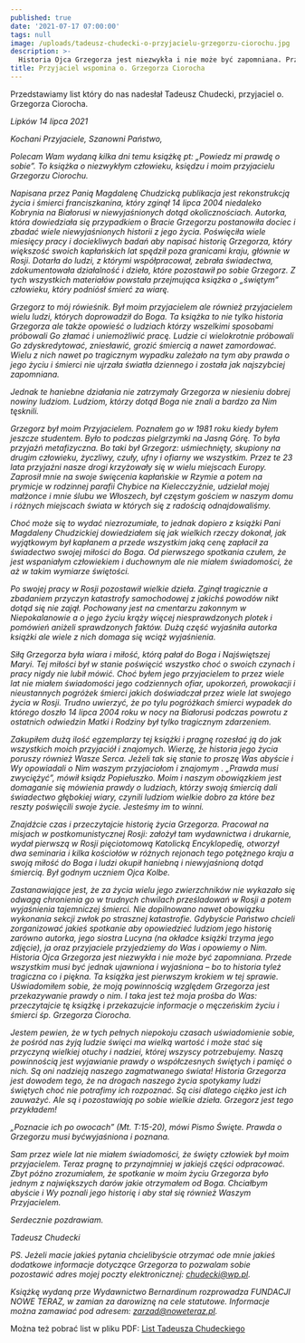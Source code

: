 ```yaml
---
published: true
date: '2021-07-17 07:00:00'
tags: null
image: /uploads/tadeusz-chudecki-o-przyjacielu-grzegorzu-ciorochu.jpg
description: >-
  Historia Ojca Grzegorza jest niezwykła i nie może być zapomniana. Przede wszystkim musi być jednak ujawniona i wyjaśniona – bo to historia tyleż tragiczna co i piękna.
title: Przyjaciel wspomina o. Grzegorza Ciorocha
---
```


Przedstawiamy list który do nas nadesłał Tadeusz Chudecki, przyjaciel o. Grzegorza Ciorocha.

*Lipków 14 lipca 2021*

*Kochani Przyjaciele,
Szanowni Państwo,*

*Polecam Wam wydaną kilka dni temu książkę pt: „Powiedz mi prawdę o sobie”. To książka o niezwykłym człowieku, księdzu i moim przyjacielu Grzegorzu Ciorochu.*

*Napisana przez Panią Magdalenę Chudzicką publikacja jest rekonstrukcją życia i śmierci franciszkanina, który zginął 14 lipca 2004 niedaleko Kobrynia na Białorusi w niewyjaśnionych dotąd okolicznościach. Autorka, która dowiedziała się przypadkiem o Bracie Grzegorzu postanowiła dociec i zbadać wiele niewyjaśnionych historii z jego życia. Poświęciła wiele miesięcy pracy i dociekliwych badań aby napisać historię Grzegorza, który większość swoich kapłańskich lat spędził poza granicami kraju, głównie w Rosji. Dotarła do ludzi, z którymi współpracował, zebrała świadectwa, zdokumentowała działalność i dzieła, które pozostawił po sobie Grzegorz. Z tych wszystkich materiałów powstała przejmująca książka o „świętym” człowieku, który podniósł śmierć za wiarę.*

*Grzegorz to mój rówieśnik. Był moim przyjacielem ale również przyjacielem wielu ludzi, których doprowadził do Boga. Ta książka to nie tylko historia Grzegorza ale także opowieść o ludziach którzy wszelkimi sposobami próbowali Go złamać i uniemożliwić pracę. Ludzie ci wielokrotnie próbowali Go zdyskredytować, zniesławić, grozić śmiercią a nawet zamordować. Wielu z nich nawet po tragicznym wypadku zależało na tym aby prawda o jego życiu i śmierci nie ujrzała światła dziennego i została jak najszybciej zapomniana.*

*Jednak te haniebne działania nie zatrzymały Grzegorza w niesieniu dobrej nowiny ludziom. Ludziom, którzy dotąd Boga nie znali a bardzo za Nim tęsknili.*

*Grzegorz był moim Przyjacielem. Poznałem go w 1981 roku kiedy byłem jeszcze studentem. Było to podczas pielgrzymki na Jasną Górę. To była przyjaźń metafizyczna. Bo taki był Grzegorz: uśmiechnięty, skupiony na drugim człowieku, życzliwy, czuły, ufny i ofiarny we wszystkim. Przez te 23 lata przyjaźni nasze drogi krzyżowały się w wielu miejscach Europy. Zaprosił mnie na swoje święcenia kapłańskie w Rzymie a potem na prymicje w rodzinnej parafii Chybice na Kielecczyźnie, udzielał mojej małżonce i mnie ślubu we Włoszech, był częstym gościem w naszym domu i różnych miejscach świata w których się z radością odnajdowaliśmy.*

*Choć może się to wydać niezrozumiałe, to jednak dopiero z książki Pani Magdaleny Chudzickiej dowiedziałem się jak wielkich rzeczy dokonał, jak wyjątkowym był kapłanem a przede wszystkim jaką cenę zapłacił za świadectwo swojej miłości do Boga. Od pierwszego spotkania czułem, że jest wspaniałym człowiekiem i duchownym ale nie miałem świadomości, że aż w takim wymiarze świętości.*

*Po swojej pracy w Rosji pozostawił wielkie dzieła. Zginął tragicznie a zbadaniem przyczyn katastrofy samochodowej z jakichś powodów nikt dotąd się nie zajął. Pochowany jest na cmentarzu zakonnym w Niepokalanowie a o jego życiu krąży więcej niesprawdzonych plotek i pomówień aniżeli sprawdzonych faktów. Dużą część wyjaśniła autorka książki ale wiele z nich domaga się wciąż wyjaśnienia.*

*Siłą Grzegorza była wiara i miłość, którą pałał do Boga i Najświętszej Maryi. Tej miłości był w stanie poświęcić wszystko choć o swoich czynach i pracy nigdy nie lubił mówić. Choć byłem jego przyjacielem to przez wiele lat nie miałem świadomości jego codziennych ofiar, upokorzeń, prowokacji i nieustannych pogróżek śmierci jakich doświadczał przez wiele lat swojego życia w Rosji. Trudno uwierzyć, że po tylu pogróżkach śmierci wypadek do którego doszło 14 lipca 2004 roku w nocy na Białorusi podczas powrotu z ostatnich odwiedzin Matki i Rodziny był tylko tragicznym zdarzeniem.*

*Zakupiłem dużą ilość egzemplarzy tej książki i pragnę rozesłać ją do jak wszystkich moich przyjaciół i znajomych. Wierzę, że historia jego życia poruszy również Wasze Serca. Jeżeli tak się stanie to proszę Was abyście i Wy opowiadali o Nim waszym przyjaciołom i znajomym .*
*„Prawda musi zwyciężyć”, mówił ksiądz Popiełuszko. Moim i naszym obowiązkiem jest domaganie się mówienia prawdy o ludziach, którzy swoją śmiercią dali świadectwo głębokiej wiary, czynili ludziom wielkie dobro za które bez reszty poświęcili swoje życie. Jesteśmy im to winni.*

*Znajdźcie czas i przeczytajcie historię życia Grzegorza. Pracował na misjach w postkomunistycznej Rosji: założył tam wydawnictwa i drukarnie, wydał pierwszą w Rosji pięciotomową Katolicką Encyklopedię, otworzył dwa seminaria i kilka kościołów w różnych rejonach tego potężnego kraju a swoją miłość do Boga i ludzi okupił haniebną i niewyjaśnioną dotąd śmiercią. Był godnym uczniem Ojca Kolbe.*

*Zastanawiające jest, że za życia wielu jego zwierzchników nie wykazało się odwagą chronienia go w trudnych chwilach prześladowań w Rosji a potem wyjaśnienia tajemniczej śmierci. Nie dopilnowano nawet obowiązku wykonania sekcji zwłok po strasznej katastrofie. Gdybyście Państwo chcieli zorganizować jakieś spotkanie aby opowiedzieć ludziom jego historię zarówno autorka, jego siostra Lucyna (na okładce książki trzyma jego zdjęcie), ja oraz przyjaciele przyjedziemy do Was i opowiemy o Nim. Historia Ojca Grzegorza jest niezwykła i nie może być zapomniana. Przede wszystkim musi być jednak ujawniona i wyjaśniona – bo to historia tyleż tragiczna co i piękna. Ta książka jest pierwszym krokiem w tej sprawie. Uświadomiłem sobie, że moją powinnością względem Grzegorza jest przekazywanie prawdy o nim. I taka jest też moja prośba do Was: przeczytajcie tę książkę i przekazujcie informacje o męczeńskim życiu i śmierci śp. Grzegorza Ciorocha.*

*Jestem pewien, że w tych pełnych niepokoju czasach uświadomienie sobie, że pośród nas żyją ludzie święci ma wielką wartość i może stać się przyczyną wielkiej otuchy i nadziei, której wszyscy potrzebujemy. Naszą powinnością jest wyjawianie prawdy o współczesnych świętych i pamięć o nich. Są oni nadzieją naszego zagmatwanego świata! Historia Grzegorza jest dowodem tego, że na drogach naszego życia spotykamy ludzi świętych choć nie potrafimy ich rozpoznać. Są cisi dlatego ciężko jest ich zauważyć. Ale są i pozostawiają po sobie wielkie dzieła. Grzegorz jest tego przykładem!*

*„Poznacie ich po owocach” (Mt. T:15-20), mówi Pismo Święte. Prawda o Grzegorzu musi byćwyjaśniona i poznana.*

*Sam przez wiele lat nie miałem świadomości, że święty człowiek był moim przyjacielem. Teraz pragnę to przynajmniej w jakiejś części odpracować. Zbyt późno zrozumiałem, że spotkanie w moim życiu Grzegorza było jednym z największych darów jakie otrzymałem od Boga. Chciałbym abyście i Wy poznali jego historię i aby stał się również Waszym Przyjacielem.*

*Serdecznie pozdrawiam.*

*Tadeusz Chudecki*

*PS. Jeżeli macie jakieś pytania chcielibyście otrzymać ode mnie jakieś dodatkowe informacje dotyczące Grzegorza to pozwalam sobie pozostawić adres mojej poczty elektronicznej: chudecki@wp.pl.*

*Książkę wydaną prze Wydawnictwo Bernardinum rozprowadza FUNDACJI NOWE TERAZ, w zamian za darowiznę na cele statutowe. Informacje można zamawiać pod adresem: zarzad@noweteraz.pl.*


Można też pobrać list w pliku PDF: [List Tadeusza Chudeckiego](/assets/files/tadeusz-chudecki-wspomnienie-o-grzegorzu-ciorochu.pdf)

